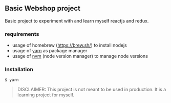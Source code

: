 ## Basic Webshop project

Basic project to experiment with and learn myself reactjs and redux. 

### requirements
- usage of homebrew (https://brew.sh/) to install nodejs
- usage of [yarn](https://formulae.brew.sh/formula/yarn) as package manager
- usage of [nvm](https://formulae.brew.sh/formula/nvm) (node version manager) to manage node versions 

### Installation

    $ yarn

> DISCLAIMER: This project is not meant to be used in production. It is a learning project for myself.